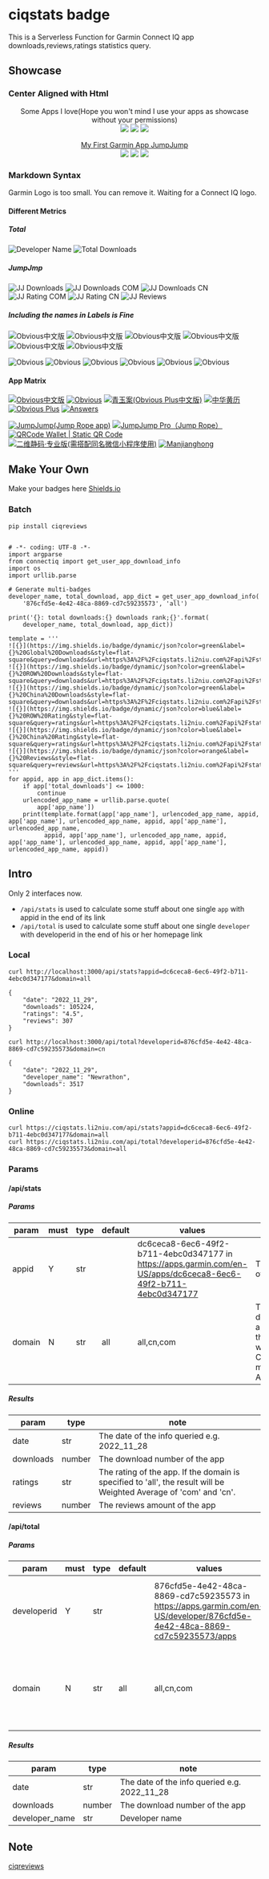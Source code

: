 # ciqstats badge

This is a Serverless Function for Garmin Connect IQ app downloads,reviews,ratings statistics query.

## Showcase

### Center Aligned with Html

<p align="center">
    Some Apps I love(Hope you won't mind I use your apps as showcase without your permissions) <br>
    <img src="https://img.shields.io/badge/dynamic/json?color=green&logo=garmin&label=Hike2%2B&query=downloads&url=https%3A%2F%2Fciqstats.li2niu.com%2Fapi%2Fstats%3Fappid%3D116a5b59-29ae-4397-a70e-907d7e5f8e44%26domain%3Dall"/>
    <img src="https://img.shields.io/badge/dynamic/json?color=blue&label=Run%20Power&query=downloads&url=https%3A%2F%2Fciqstats.li2niu.com%2Fapi%2Fstats%3Fappid%3Da054f515-576a-4a28-b8e5-87987ba737e1%26domain%3Dall"/>
    <img src="https://img.shields.io/badge/dynamic/json?&color=orange&label=GRun&query=downloads&url=https%3A%2F%2Fciqstats.li2niu.com%2Fapi%2Fstats%3Fappid%3Dbf56e088-aefe-4fb4-8f16-b2e136b996a9%26domain%3Dall"/>
</p>

<p align="center">
    <a href="https://apps.garmin.com/en-US/apps/dc6ceca8-6ec6-49f2-b711-4ebc0d347177">My First Garmin App JumpJump</a> <br>
    <img src="https://img.shields.io/badge/dynamic/json?color=green&label=Downloads&style=for-the-badge&query=downloads&url=https%3A%2F%2Fciqstats.li2niu.com%2Fapi%2Fstats%3Fappid%3Ddc6ceca8-6ec6-49f2-b711-4ebc0d347177%26domain%3Dall"/>
    <img src="https://img.shields.io/badge/dynamic/json?color=blue&label=Reviews&query=reviews&style=for-the-badge&url=https%3A%2F%2Fciqstats.li2niu.com%2Fapi%2Fstats%3Fappid%3Ddc6ceca8-6ec6-49f2-b711-4ebc0d347177%26domain%3Dall"/>
    <img src="https://img.shields.io/badge/dynamic/json?&color=orange&label=Rating&style=for-the-badge&query=ratings&url=https%3A%2F%2Fciqstats.li2niu.com%2Fapi%2Fstats%3Fappid%3Ddc6ceca8-6ec6-49f2-b711-4ebc0d347177%26domain%3Dall"/>
</p>

### Markdown Syntax

Garmin Logo is too small. You can remove it. Waiting for a Connect IQ logo.

#### Different Metrics

##### Total

![Developer Name](https://img.shields.io/badge/dynamic/json?color=blue&label=Developer&style=flat-square&query=developer_name&url=https%3A%2F%2Fciqstats.li2niu.com%2Fapi%2Ftotal%3Fappid%3D876cfd5e-4e42-48ca-8869-cd7c59235573%26domain%3Dall)
![Total Downloads](https://img.shields.io/badge/dynamic/json?color=pink&label=Total%20Downloads&style=flat-square&query=downloads&url=https%3A%2F%2Fciqstats.li2niu.com%2Fapi%2Ftotal%3Fappid%3D876cfd5e-4e42-48ca-8869-cd7c59235573%26domain%3Dall)

##### JumpJmp

![JJ Downloads](https://img.shields.io/badge/dynamic/json?color=green&label=Global%20Downloads&style=flat-square&query=downloads&url=https%3A%2F%2Fciqstats.li2niu.com%2Fapi%2Fstats%3Fappid%3Ddc6ceca8-6ec6-49f2-b711-4ebc0d347177%26domain%3Dall)
![JJ Downloads COM](https://img.shields.io/badge/dynamic/json?color=green&label=Row%20Downloads&style=flat-square&query=downloads&url=https%3A%2F%2Fciqstats.li2niu.com%2Fapi%2Fstats%3Fappid%3Ddc6ceca8-6ec6-49f2-b711-4ebc0d347177%26domain%3Dcom)
![JJ Downloads CN](https://img.shields.io/badge/dynamic/json?color=green&label=China%20Downloads&style=flat-square&query=downloads&url=https%3A%2F%2Fciqstats.li2niu.com%2Fapi%2Fstats%3Fappid%3Ddc6ceca8-6ec6-49f2-b711-4ebc0d347177%26domain%3Dcn)
![JJ Rating COM](https://img.shields.io/badge/dynamic/json?color=blue&label=Row%20Rating&style=flat-square&query=ratings&url=https%3A%2F%2Fciqstats.li2niu.com%2Fapi%2Fstats%3Fappid%3Ddc6ceca8-6ec6-49f2-b711-4ebc0d347177%26domain%3Dcom)
![JJ Rating CN](https://img.shields.io/badge/dynamic/json?color=blue&label=China%20Rating&style=flat-square&query=ratings&url=https%3A%2F%2Fciqstats.li2niu.com%2Fapi%2Fstats%3Fappid%3Ddc6ceca8-6ec6-49f2-b711-4ebc0d347177%26domain%3Dcn)
![JJ Reviews](https://img.shields.io/badge/dynamic/json?color=orange&label=Reviews&style=flat-square&query=reviews&url=https%3A%2F%2Fciqstats.li2niu.com%2Fapi%2Fstats%3Fappid%3Ddc6ceca8-6ec6-49f2-b711-4ebc0d347177%26domain%3Dall)

##### Including the names in Labels is Fine

![Obvious中文版](https://img.shields.io/badge/dynamic/json?color=green&label=Obvious%E4%B8%AD%E6%96%87%E7%89%88%20Global%20Downloads&style=flat-square&query=downloads&url=https%3A%2F%2Fciqstats.li2niu.com%2Fapi%2Fstats%3Fappid%3Dc430403e-6b89-4de5-af57-621d24c45b8c%26domain%3Dall)
![Obvious中文版](https://img.shields.io/badge/dynamic/json?color=green&label=Obvious%E4%B8%AD%E6%96%87%E7%89%88%20ROW%20Downloads&style=flat-square&query=downloads&url=https%3A%2F%2Fciqstats.li2niu.com%2Fapi%2Fstats%3Fappid%3Dc430403e-6b89-4de5-af57-621d24c45b8c%26domain%3Dcom)
![Obvious中文版](https://img.shields.io/badge/dynamic/json?color=green&label=Obvious%E4%B8%AD%E6%96%87%E7%89%88%20China%20Downloads&style=flat-square&query=downloads&url=https%3A%2F%2Fciqstats.li2niu.com%2Fapi%2Fstats%3Fappid%3Dc430403e-6b89-4de5-af57-621d24c45b8c%26domain%3Dcn)
![Obvious中文版](https://img.shields.io/badge/dynamic/json?color=blue&label=Obvious%E4%B8%AD%E6%96%87%E7%89%88%20ROW%20Rating&style=flat-square&query=ratings&url=https%3A%2F%2Fciqstats.li2niu.com%2Fapi%2Fstats%3Fappid%3Dc430403e-6b89-4de5-af57-621d24c45b8c%26domain%3Dcom)
![Obvious中文版](https://img.shields.io/badge/dynamic/json?color=blue&label=Obvious%E4%B8%AD%E6%96%87%E7%89%88%20China%20Rating&style=flat-square&query=ratings&url=https%3A%2F%2Fciqstats.li2niu.com%2Fapi%2Fstats%3Fappid%3Dc430403e-6b89-4de5-af57-621d24c45b8c%26domain%3Dcn)
![Obvious中文版](https://img.shields.io/badge/dynamic/json?color=orange&label=Obvious%E4%B8%AD%E6%96%87%E7%89%88%20Reviews&style=flat-square&query=reviews&url=https%3A%2F%2Fciqstats.li2niu.com%2Fapi%2Fstats%3Fappid%3Dc430403e-6b89-4de5-af57-621d24c45b8c%26domain%3Dall)

![Obvious](https://img.shields.io/badge/dynamic/json?color=green&label=Obvious%20Global%20Downloads&style=flat-square&query=downloads&url=https%3A%2F%2Fciqstats.li2niu.com%2Fapi%2Fstats%3Fappid%3D9c9c31b1-d080-4c47-955a-496f9435ac32%26domain%3Dall)
![Obvious](https://img.shields.io/badge/dynamic/json?color=green&label=Obvious%20ROW%20Downloads&style=flat-square&query=downloads&url=https%3A%2F%2Fciqstats.li2niu.com%2Fapi%2Fstats%3Fappid%3D9c9c31b1-d080-4c47-955a-496f9435ac32%26domain%3Dcom)
![Obvious](https://img.shields.io/badge/dynamic/json?color=green&label=Obvious%20China%20Downloads&style=flat-square&query=downloads&url=https%3A%2F%2Fciqstats.li2niu.com%2Fapi%2Fstats%3Fappid%3D9c9c31b1-d080-4c47-955a-496f9435ac32%26domain%3Dcn)
![Obvious](https://img.shields.io/badge/dynamic/json?color=blue&label=Obvious%20ROW%20Rating&style=flat-square&query=ratings&url=https%3A%2F%2Fciqstats.li2niu.com%2Fapi%2Fstats%3Fappid%3D9c9c31b1-d080-4c47-955a-496f9435ac32%26domain%3Dcom)
![Obvious](https://img.shields.io/badge/dynamic/json?color=blue&label=Obvious%20China%20Rating&style=flat-square&query=ratings&url=https%3A%2F%2Fciqstats.li2niu.com%2Fapi%2Fstats%3Fappid%3D9c9c31b1-d080-4c47-955a-496f9435ac32%26domain%3Dcn)
![Obvious](https://img.shields.io/badge/dynamic/json?color=orange&label=Obvious%20Reviews&style=flat-square&query=reviews&url=https%3A%2F%2Fciqstats.li2niu.com%2Fapi%2Fstats%3Fappid%3D9c9c31b1-d080-4c47-955a-496f9435ac32%26domain%3Dall)

#### App Matrix

[![Obvious中文版](https://img.shields.io/badge/dynamic/json?color=green&label=Obvious%E4%B8%AD%E6%96%87%E7%89%88&query=downloads&url=https%3A%2F%2Fciqstats.li2niu.com%2Fapi%2Fstats%3Fappid%3Dc430403e-6b89-4de5-af57-621d24c45b8c%26domain%3Dall)](https://apps.garmin.com/en-US/apps/c430403e-6b89-4de5-af57-621d24c45b8c)
[![Obvious](https://img.shields.io/badge/dynamic/json?color=green&label=Obvious&query=downloads&url=https%3A%2F%2Fciqstats.li2niu.com%2Fapi%2Fstats%3Fappid%3D9c9c31b1-d080-4c47-955a-496f9435ac32%26domain%3Dall)](https://apps.garmin.com/en-US/apps/9c9c31b1-d080-4c47-955a-496f9435ac32)
[![青玉案(Obvious Plus中文版)](https://img.shields.io/badge/dynamic/json?color=green&label=%E9%9D%92%E7%8E%89%E6%A1%88%28Obvious%20Plus%E4%B8%AD%E6%96%87%E7%89%88%29&query=downloads&url=https%3A%2F%2Fciqstats.li2niu.com%2Fapi%2Fstats%3Fappid%3Da2b783ae-a3cf-44ca-80ec-6a936143281b%26domain%3Dall)](https://apps.garmin.com/en-US/apps/a2b783ae-a3cf-44ca-80ec-6a936143281b)
[![中华黄历](https://img.shields.io/badge/dynamic/json?color=green&label=%E4%B8%AD%E5%8D%8E%E9%BB%84%E5%8E%86&query=downloads&url=https%3A%2F%2Fciqstats.li2niu.com%2Fapi%2Fstats%3Fappid%3Da707f466-7753-4882-be4a-e13eb75d19f9%26domain%3Dall)](https://apps.garmin.com/en-US/apps/a707f466-7753-4882-be4a-e13eb75d19f9)
[![Obvious Plus](https://img.shields.io/badge/dynamic/json?color=green&label=Obvious%20Plus&query=downloads&url=https%3A%2F%2Fciqstats.li2niu.com%2Fapi%2Fstats%3Fappid%3D38d79bbf-1cb9-4e79-9294-93c74ea16332%26domain%3Dall)](https://apps.garmin.com/en-US/apps/38d79bbf-1cb9-4e79-9294-93c74ea16332)
[![Answers](https://img.shields.io/badge/dynamic/json?color=green&label=Answers&query=downloads&url=https%3A%2F%2Fciqstats.li2niu.com%2Fapi%2Fstats%3Fappid%3Db4337e65-9333-49e4-9e7b-27e4f68922a1%26domain%3Dall)](https://apps.garmin.com/en-US/apps/b4337e65-9333-49e4-9e7b-27e4f68922a1)

[![JumpJump(Jump Rope app)](https://img.shields.io/badge/dynamic/json?color=green&label=JumpJump%28Jump%20Rope%20app%29&query=downloads&url=https%3A%2F%2Fciqstats.li2niu.com%2Fapi%2Fstats%3Fappid%3Ddc6ceca8-6ec6-49f2-b711-4ebc0d347177%26domain%3Dall)](https://apps.garmin.com/en-US/apps/dc6ceca8-6ec6-49f2-b711-4ebc0d347177)
[![JumpJump Pro（Jump Rope）](https://img.shields.io/badge/dynamic/json?color=green&label=JumpJump%20Pro%EF%BC%88Jump%20Rope%EF%BC%89&query=downloads&url=https%3A%2F%2Fciqstats.li2niu.com%2Fapi%2Fstats%3Fappid%3D80db03b5-86ba-450c-b45a-d666ca83b6dc%26domain%3Dall)](https://apps.garmin.com/en-US/apps/80db03b5-86ba-450c-b45a-d666ca83b6dc)
[![QRCode Wallet | Static QR Code](https://img.shields.io/badge/dynamic/json?color=green&label=QRCode%20Wallet%20%7C%20Static%20QR%20Code&query=downloads&url=https%3A%2F%2Fciqstats.li2niu.com%2Fapi%2Fstats%3Fappid%3D77e5e489-2519-4e3f-8e30-6f2bf1f526be%26domain%3Dall)](https://apps.garmin.com/en-US/apps/77e5e489-2519-4e3f-8e30-6f2bf1f526be)
[![二维静码·专业版(需搭配同名微信小程序使用)](https://img.shields.io/badge/dynamic/json?color=green&label=%E4%BA%8C%E7%BB%B4%E9%9D%99%E7%A0%81%C2%B7%E4%B8%93%E4%B8%9A%E7%89%88%28%E9%9C%80%E6%90%AD%E9%85%8D%E5%90%8C%E5%90%8D%E5%BE%AE%E4%BF%A1%E5%B0%8F%E7%A8%8B%E5%BA%8F%E4%BD%BF%E7%94%A8%29&query=downloads&url=https%3A%2F%2Fciqstats.li2niu.com%2Fapi%2Fstats%3Fappid%3D7a8d8132-72d1-47db-aceb-612a92d0692e%26domain%3Dall)](https://apps.garmin.com/en-US/apps/7a8d8132-72d1-47db-aceb-612a92d0692e)
[![Manjianghong](https://img.shields.io/badge/dynamic/json?color=green&label=Manjianghong&query=downloads&url=https%3A%2F%2Fciqstats.li2niu.com%2Fapi%2Fstats%3Fappid%3D7a9ea440-3e9c-4f0a-9e9d-5822f5091020%26domain%3Dall)](https://apps.garmin.com/en-US/apps/7a9ea440-3e9c-4f0a-9e9d-5822f5091020)

## Make Your Own

Make your badges here [Shields.io](https://shields.io/#your-badge)

### Batch

```
pip install ciqreviews
```

```

# -*- coding: UTF-8 -*-
import argparse
from connectiq import get_user_app_download_info
import os
import urllib.parse

# Generate multi-badges
developer_name, total_download, app_dict = get_user_app_download_info(
    '876cfd5e-4e42-48ca-8869-cd7c59235573', 'all')

print('{}: total downloads:{} downloads rank;{}'.format(
    developer_name, total_download, app_dict))

template = '''
![{}](https://img.shields.io/badge/dynamic/json?color=green&label={}%20Global%20Downloads&style=flat-square&query=downloads&url=https%3A%2F%2Fciqstats.li2niu.com%2Fapi%2Fstats%3Fappid%3D{}%26domain%3Dall)
![{}](https://img.shields.io/badge/dynamic/json?color=green&label={}%20ROW%20Downloads&style=flat-square&query=downloads&url=https%3A%2F%2Fciqstats.li2niu.com%2Fapi%2Fstats%3Fappid%3D{}%26domain%3Dcom)
![{}](https://img.shields.io/badge/dynamic/json?color=green&label={}%20China%20Downloads&style=flat-square&query=downloads&url=https%3A%2F%2Fciqstats.li2niu.com%2Fapi%2Fstats%3Fappid%3D{}%26domain%3Dcn)
![{}](https://img.shields.io/badge/dynamic/json?color=blue&label={}%20ROW%20Rating&style=flat-square&query=ratings&url=https%3A%2F%2Fciqstats.li2niu.com%2Fapi%2Fstats%3Fappid%3D{}%26domain%3Dcom)
![{}](https://img.shields.io/badge/dynamic/json?color=blue&label={}%20China%20Rating&style=flat-square&query=ratings&url=https%3A%2F%2Fciqstats.li2niu.com%2Fapi%2Fstats%3Fappid%3D{}%26domain%3Dcn)
![{}](https://img.shields.io/badge/dynamic/json?color=orange&label={}%20Reviews&style=flat-square&query=reviews&url=https%3A%2F%2Fciqstats.li2niu.com%2Fapi%2Fstats%3Fappid%3D{}%26domain%3Dall)
'''
for appid, app in app_dict.items():
    if app['total_downloads'] <= 1000:
        continue
    urlencoded_app_name = urllib.parse.quote(
        app['app_name'])
    print(template.format(app['app_name'], urlencoded_app_name, appid, app['app_name'], urlencoded_app_name, appid, app['app_name'], urlencoded_app_name,
          appid, app['app_name'], urlencoded_app_name, appid, app['app_name'], urlencoded_app_name, appid, app['app_name'], urlencoded_app_name, appid))

```

## Intro

Only 2 interfaces now.

- `/api/stats` is used to calculate some stuff about one single `app` with appid in the end of its link
- `/api/total` is used to calculate some stuff about one single `developer` with developerid in the end of his or her homepage link

### Local

```
curl http://localhost:3000/api/stats?appid=dc6ceca8-6ec6-49f2-b711-4ebc0d347177&domain=all

{
    "date": "2022_11_29",
    "downloads": 105224,
    "ratings": "4.5",
    "reviews": 307
}
```

```
curl http://localhost:3000/api/total?developerid=876cfd5e-4e42-48ca-8869-cd7c59235573&domain=cn

{
    "date": "2022_11_29",
    "developer_name": "Newrathon",
    "downloads": 3517
}
```

### Online

```
curl https://ciqstats.li2niu.com/api/stats?appid=dc6ceca8-6ec6-49f2-b711-4ebc0d347177&domain=all
curl https://ciqstats.li2niu.com/api/total?developerid=876cfd5e-4e42-48ca-8869-cd7c59235573&domain=all

```

### Params

#### /api/stats

##### Params

| param  | must | type | default | values                                                                                                          | note                                                                           |
| ------ | ---- | ---- | ------- | --------------------------------------------------------------------------------------------------------------- | ------------------------------------------------------------------------------ |
| appid  | Y    | str  |         | dc6ceca8-6ec6-49f2-b711-4ebc0d347177 in https://apps.garmin.com/en-US/apps/dc6ceca8-6ec6-49f2-b711-4ebc0d347177 | The last part of the app url                                                   |
| domain | N    | str  | all     | all,cn,com                                                                                                      | The top doamin of app, Rest of the world(com), China mainland(cn), All(com+cn) |

##### Results

| param     | type   | note                                                                                                               |
| --------- | ------ | ------------------------------------------------------------------------------------------------------------------ |
| date      | str    | The date of the info queried e.g. 2022_11_28                                                                       |
| downloads | number | The download number of the app                                                                                     |
| ratings   | str    | The rating of the app. If the domain is specified to 'all', the result will be Weighted Average of 'com' and 'cn'. |
| reviews   | number | The reviews amount of the app                                                                                      |

#### /api/total

##### Params

| param       | must | type | default | values                                                                                                                    | note                                                                           |
| ----------- | ---- | ---- | ------- | ------------------------------------------------------------------------------------------------------------------------- | ------------------------------------------------------------------------------ |
| developerid | Y    | str  |         | 876cfd5e-4e42-48ca-8869-cd7c59235573 in https://apps.garmin.com/en-US/developer/876cfd5e-4e42-48ca-8869-cd7c59235573/apps | The part between `developer/` and `/app` in the developer homepage url         |
| domain      | N    | str  | all     | all,cn,com                                                                                                                | The top doamin of app, Rest of the world(com), China mainland(cn), All(com+cn) |

##### Results

| param          | type   | note                                         |
| -------------- | ------ | -------------------------------------------- |
| date           | str    | The date of the info queried e.g. 2022_11_28 |
| downloads      | number | The download number of the app               |
| developer_name | str    | Developer name                               |

## Note

[ciqreviews](https://github.com/Likenttt/connect-iq-spam-reviews)
